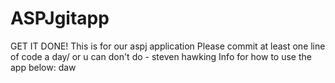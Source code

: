 # ASPJgitapp
GET IT DONE!
This is for our aspj application
Please commit at least one line of code a day/ or u can don't do - steven hawking
Info for how to use the app below:
daw
